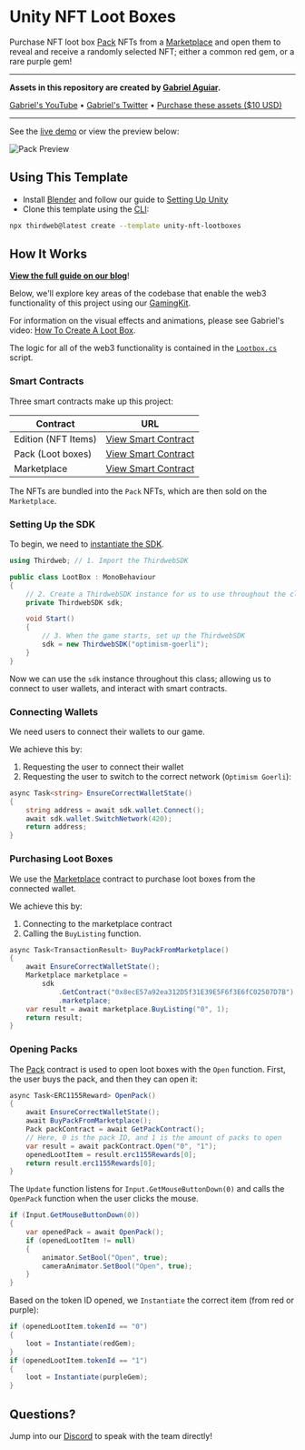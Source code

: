 # Unity NFT Loot Boxes

Purchase NFT loot box [Pack](https://portal.thirdweb.com/pre-built-contracts/pack) NFTs from a [Marketplace](https://portal.thirdweb.com/pre-built-contracts/marketplace) and open them to reveal and receive a randomly selected NFT; either a common red gem, or a rare purple gem!

---

<p align="center">

**Assets in this repository are created by [Gabriel Aguiar](https://www.gabrielaguiarprod.com/).**

<a href="https://www.youtube.com/watch?v=CKtazkqsGRA">Gabriel's YouTube</a> •
<a href="https://twitter.com/GabrielAguiarFX">Gabriel's Twitter</a> •
<a href="https://www.gabrielaguiarprod.com/product-page/unity-vfx-loot-box-project">Purchase these assets ($10 USD)</a>

</p>

---

See the [live demo](https://unity-nft-lootboxes.thirdweb-example.com/) or view the preview below:

![Pack Preview](https://blog.thirdweb.com/content/images/2022/11/pack-preview-gif2.gif)

## Using This Template

- Install [Blender](https://www.blender.org/download/) and follow our guide to [Setting Up Unity](https://blog.thirdweb.com/guides/get-started-with-thirdwebs-unity-sdk/)
- Clone this template using the [CLI](https://portal.thirdweb.com/cli):

```bash
npx thirdweb@latest create --template unity-nft-lootboxes
```

## How It Works

**[View the full guide on our blog](https://blog.thirdweb.com/guides/create-in-game-nft-loot-boxes-in-unity/)**!

Below, we'll explore key areas of the codebase that enable the web3 functionality of this project using our [GamingKit](https://portal.thirdweb.com/gamingkit).

For information on the visual effects and animations, please see Gabriel's video: [How To Create A Loot Box](https://www.youtube.com/watch?v=CKtazkqsGRA).

The logic for all of the web3 functionality is contained in the [`Lootbox.cs`](/Assets/GabrielAguiarProductions/Scripts/LootBox.cs) script.

### Smart Contracts

Three smart contracts make up this project:

| Contract            | URL                                                                                                             |
| ------------------- | --------------------------------------------------------------------------------------------------------------- |
| Edition (NFT Items) | [View Smart Contract](https://thirdweb.com/optimism-goerli/0x73197DBbFFad473e6917dBE790b927B61E831219/nfts)     |
| Pack (Loot boxes)   | [View Smart Contract](https://thirdweb.com/optimism-goerli/0xd8Bd34726814855fB9cFF58fe5372558e3B411Cb/nfts)     |
| Marketplace         | [View Smart Contract](https://thirdweb.com/optimism-goerli/0x8ecE57a92ea312D5f31E39E5F6f3E6fC02507D7B/listings) |

The NFTs are bundled into the `Pack` NFTs, which are then sold on the `Marketplace`.

### Setting Up the SDK

To begin, we need to [instantiate the SDK](https://portal.thirdweb.com/gamingkit/setting-up/instantiating-the-sdk).

```csharp
using Thirdweb; // 1. Import the ThirdwebSDK

public class LootBox : MonoBehaviour
{
    // 2. Create a ThirdwebSDK instance for us to use throughout the class
    private ThirdwebSDK sdk;

    void Start()
    {
        // 3. When the game starts, set up the ThirdwebSDK
        sdk = new ThirdwebSDK("optimism-goerli");
    }
}
```

Now we can use the `sdk` instance throughout this class; allowing us to connect to user wallets, and interact with smart contracts.

### Connecting Wallets

We need users to connect their wallets to our game.

We achieve this by:

1. Requesting the user to connect their wallet
2. Requesting the user to switch to the correct network (`Optimism Goerli`):

```csharp
async Task<string> EnsureCorrectWalletState()
{
    string address = await sdk.wallet.Connect();
    await sdk.wallet.SwitchNetwork(420);
    return address;
}
```

### Purchasing Loot Boxes

We use the [Marketplace](https://portal.thirdweb.com/pre-built-contracts/marketplace) contract to purchase loot boxes from the connected wallet.

We achieve this by:

1. Connecting to the marketplace contract
2. Calling the `BuyListing` function.

```csharp
async Task<TransactionResult> BuyPackFromMarketplace()
{
    await EnsureCorrectWalletState();
    Marketplace marketplace =
        sdk
            .GetContract("0x8ecE57a92ea312D5f31E39E5F6f3E6fC02507D7B")
            .marketplace;
    var result = await marketplace.BuyListing("0", 1);
    return result;
}
```

### Opening Packs

The [Pack](https://portal.thirdweb.com/pre-built-contracts/pack) contract is used to open loot boxes with the `Open` function. First, the user buys the pack, and then they can open it:

```csharp
async Task<ERC1155Reward> OpenPack()
{
    await EnsureCorrectWalletState();
    await BuyPackFromMarketplace();
    Pack packContract = await GetPackContract();
    // Here, 0 is the pack ID, and 1 is the amount of packs to open
    var result = await packContract.Open("0", "1");
    openedLootItem = result.erc1155Rewards[0];
    return result.erc1155Rewards[0];
}
```

The `Update` function listens for `Input.GetMouseButtonDown(0)` and calls the `OpenPack` function when the user clicks the mouse.

```csharp
if (Input.GetMouseButtonDown(0))
{
    var openedPack = await OpenPack();
    if (openedLootItem != null)
    {
        animator.SetBool("Open", true);
        cameraAnimator.SetBool("Open", true);
    }
}
```

Based on the token ID opened, we `Instantiate` the correct item (from red or purple):

```csharp
if (openedLootItem.tokenId == "0")
{
    loot = Instantiate(redGem);
}
if (openedLootItem.tokenId == "1")
{
    loot = Instantiate(purpleGem);
}
```

## Questions?

Jump into our [Discord](https://discord.com/invite/thirdweb) to speak with the team directly!
